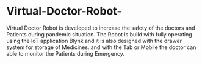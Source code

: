 # Virtual-Doctor-Robot-
Virtual Doctor Robot is developed to increase the safety of the doctors and Patients during pandemic situation. The Robot is build with fully operating using the IoT application Blynk and it is also designed with the drawer system for storage of Medicines. and with the Tab or Mobile the doctor can able to monitor the Patients during Emergency.
